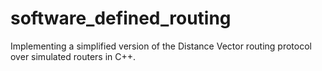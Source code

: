 # software_defined_routing

Implementing a simplified version of the Distance Vector routing protocol over simulated routers in C++.
